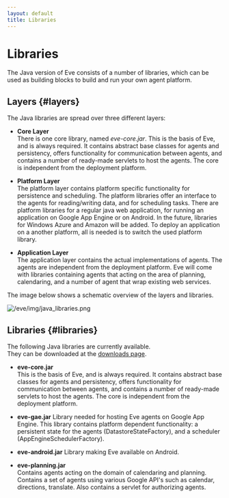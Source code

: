 ```yaml
---
layout: default
title: Libraries
---
```



# Libraries


The Java version of Eve consists of a number of libraries, which can be used
as building blocks to build and run your own agent platform. 

## Layers {#layers}

The Java libraries are spread over three different layers:

- **Core Layer**  
  There is one core library, named *eve-core.jar*. This is the basis of Eve, 
  and is always required.
  It contains abstract base classes for agents and persistency, 
  offers functionality for communication between agents, 
  and contains a number of ready-made servlets to host the agents. 
  The core is independent from the deployment platform.

- **Platform Layer**  
  The platform layer contains platform specific functionality for persistence
  and scheduling. The platform libraries offer an interface to the agents for 
  reading/writing data, and for scheduling tasks. 
  There are platform libraries for a regular java web application, for running
  an application on Google App Engine or on Android. In the future, libraries for
  Windows Azure and Amazon will be added.
  To deploy an application on a another platform, all is needed is to switch
  the used platform library.

- **Application Layer**  
  The application layer contains the actual implementations of agents.
  The agents are independent from the deployment platform.
  Eve will come with libraries containing agents that acting on the area of planning, 
  calendaring, and a number of agent that wrap existing web services. 
  

The image below shows a schematic overview of the layers and libraries. 

![/eve/img/java_libraries.png](/eve/img/java_libraries.png)

## Libraries {#libraries}

The following Java libraries are currently available.  
They can be downloaded at the
[downloads page](downloads.html).

- **eve-core.jar**  
  This is the basis of Eve, and is always required.
  It contains abstract base classes for agents and persistency, 
  offers functionality for communication between agents, 
  and contains a number of ready-made servlets to host the agents. 
  The core is independent from the deployment platform.

- **eve-gae.jar**
  Library needed for hosting Eve agents on Google App Engine.
  This library contains platform dependent functionality:
   a persistent state for the agents (DatastoreStateFactory),
  and a scheduler (AppEngineSchedulerFactory).

- **eve-android.jar**
  Library making Eve available on Android.

- **eve-planning.jar**  
  Contains agents acting on the domain of calendaring and planning.
  Contains a set of agents using various Google API's such as calendar,
  directions, translate. Also contains a servlet for authorizing agents.
